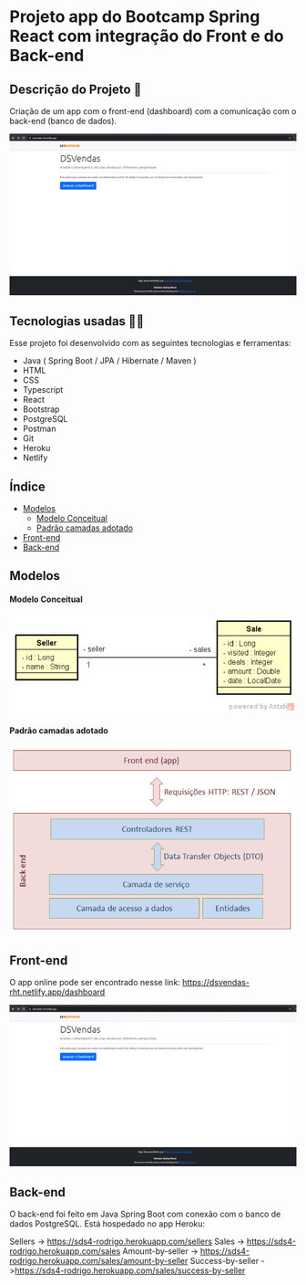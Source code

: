 
# Projeto app do Bootcamp Spring React com integração do Front e do Back-end

## Descrição do Projeto 📁
<p> Criação de um app com o front-end (dashboard) com a comunicação com o back-end (banco de dados).</p>

![Demonstration](./read-me/demo.gif)

## Tecnologias usadas  👨‍💻
Esse projeto foi desenvolvido com as seguintes tecnologias e ferramentas:
- Java ( Spring Boot /  JPA / Hibernate / Maven )
- HTML
- CSS
- Typescript
- React
- Bootstrap
- PostgreSQL
- Postman
- Git
- Heroku
- Netlify

## Índice

<!--ts-->
   * [Modelos](#Modelos)
      * [Modelo Conceitual](#Modelo-Conceitual)
      * [Padrão camadas adotado](#Padrão-camadas-adotado)
   * [Front-end](#Front-end) 
   * [Back-end](#Back-end)
<!--te-->

## Modelos

#### Modelo Conceitual

![Modelo Conceitual](./read-me/sds4-uml.png)

#### Padrão camadas adotado
![Camadas](./read-me/camadas.png)

## Front-end

O app online pode ser encontrado nesse link: https://dsvendas-rht.netlify.app/dashboard

![Demonstration](./read-me/demo.gif)

## Back-end
O back-end foi feito em Java Spring Boot com conexão com o banco de dados PostgreSQL. Está hospedado no app Heroku: 

Sellers -> https://sds4-rodrigo.herokuapp.com/sellers
Sales -> https://sds4-rodrigo.herokuapp.com/sales
Amount-by-seller -> https://sds4-rodrigo.herokuapp.com/sales/amount-by-seller
Success-by-seller ->https://sds4-rodrigo.herokuapp.com/sales/success-by-seller
